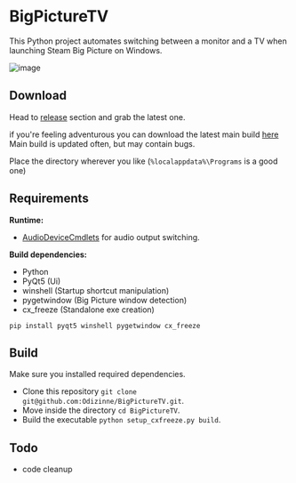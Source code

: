 # BigPictureTV

This Python project automates switching between a monitor and a TV when launching Steam Big Picture on Windows.

![image](https://github.com/Odizinne/BigPictureTV/assets/102679854/9fed7756-677b-453e-a1a0-d5724e237234)

## Download

Head to [release](https://github.com/Odizinne/BigPictureTV/releases) section and grab the latest one.

if you're feeling adventurous you can download the latest main build [here](https://raw.githubusercontent.com/Odizinne/BigPictureTV/main/build/BigPictureTV.zip)<br/>
Main build is updated often, but may contain bugs.

Place the directory wherever you like (`%localappdata%\Programs` is a good one)

## Requirements

**Runtime:**
- [AudioDeviceCmdlets](https://github.com/frgnca/AudioDeviceCmdlets) for audio output switching.
 
**Build dependencies:**
- Python
- PyQt5 (Ui)
- winshell (Startup shortcut manipulation)
- pygetwindow (Big Picture window detection)
- cx_freeze (Standalone exe creation)

`pip install pyqt5 winshell pygetwindow cx_freeze`

## Build

Make sure you installed required dependencies.<br/>

- Clone this repository `git clone git@github.com:Odizinne/BigPictureTV.git`.<br/>
- Move inside the directory `cd BigPictureTV`.<br/>
- Build the executable `python setup_cxfreeze.py build`.

## Todo

- code cleanup

